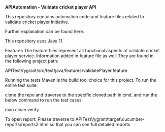 **APIAutomation - Validate cricket player API** 

This repository contains automation code and feature files related to validate cricket player initiative.

Further explanation can be found here.

This repository uses Java 11.

Features The feature files represent all functional aspects of validate cricket player service. Information added in feature file as well They are found in the following project path:

APITestVygrant/src/test/java/features/validatePlayer.feature

Running the tests Maven is the build tool choice for this project. To run the entire test suite:

clone the repo and traverse to the specific cloned path in cmd, and run the below command to run the test cases

mvn clean verify

To open report: Please traverse to APITestVygrant\target\cucumber-reports\reports2.html so that you can see full detailed reports.